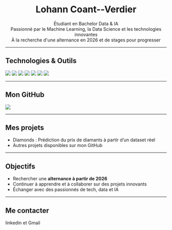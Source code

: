 
<h1 align="center">Lohann Coant--Verdier </h1>

<p align="center">
  Étudiant en Bachelor Data & IA <br>
  Passionné par le Machine Learning, la Data Science et les technologies innovantes <br>
  À la recherche d'une alternance en 2026 et de stages pour progresser <br>
</p>

---

## Technologies & Outils
<p>
  <img src="https://img.shields.io/badge/Python-3776AB?style=for-the-badge&logo=python&logoColor=white"/>
  <img src="https://img.shields.io/badge/PyTorch-EE4C2C?style=for-the-badge&logo=pytorch&logoColor=white"/>
  <img src="https://img.shields.io/badge/scikit--learn-F7931E?style=for-the-badge&logo=scikit-learn&logoColor=white"/>
  <img src="https://img.shields.io/badge/Pandas-150458?style=for-the-badge&logo=pandas&logoColor=white"/>
  <img src="https://img.shields.io/badge/Matplotlib-11557C?style=for-the-badge&logo=matplotlib&logoColor=white"/>
  <img src="https://img.shields.io/badge/Git-F05032?style=for-the-badge&logo=git&logoColor=white"/>
  <img src="https://img.shields.io/badge/GitHub-181717?style=for-the-badge&logo=github&logoColor=white"/>
</p>

---

## Mon GitHub
<p>
  <img src="https://github-readme-stats.vercel.app/api/top-langs/?username=Lohann-cv&layout=compact&theme=radical"/>
</p>

---

## Mes projets
- Diamonds : Prédiction du prix de diamants à partir d’un dataset réel
- Autres projets disponibles sur mon GitHub

---

## Objectifs
- Rechercher une **alternance à partir de 2026**  
- Continuer à apprendre et à collaborer sur des projets innovants  
- Échanger avec des passionnés de tech, data et IA

---

## Me contacter
linkedin et Gmail

